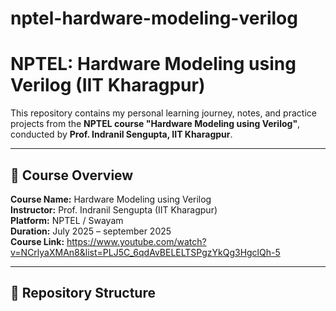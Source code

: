 # nptel-hardware-modeling-verilog
# NPTEL: Hardware Modeling using Verilog (IIT Kharagpur)

This repository contains my personal learning journey, notes, and practice projects from the **NPTEL course "Hardware Modeling using Verilog"**, conducted by **Prof. Indranil Sengupta, IIT Kharagpur**.

---

## 🧠 Course Overview

**Course Name:** Hardware Modeling using Verilog  
**Instructor:** Prof. Indranil Sengupta (IIT Kharagpur)  
**Platform:** NPTEL / Swayam  
**Duration:** July 2025 – september 2025  
**Course Link:** https://www.youtube.com/watch?v=NCrlyaXMAn8&list=PLJ5C_6qdAvBELELTSPgzYkQg3HgclQh-5

---

## 📁 Repository Structure

